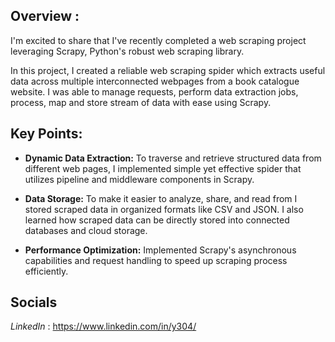 ## Overview : 

I'm excited to share that I've recently completed a web scraping project leveraging Scrapy, Python's robust web scraping library.

In this project, I created a reliable web scraping spider which extracts useful data across multiple interconnected webpages from a book catalogue website. I was able to manage requests, perform data extraction jobs, process, map and store stream of data with ease using Scrapy.


## Key Points:

- **Dynamic Data Extraction:** To traverse and retrieve structured data from different web pages, I implemented simple yet effective spider that utilizes pipeline and middleware components in Scrapy.
  
- **Data Storage:** To make it easier to analyze, share, and read from I stored scraped data in organized formats like CSV and JSON. I also learned how scraped data can be directly stored into connected databases and cloud storage.
  
- **Performance Optimization:** Implemented Scrapy's asynchronous capabilities and request handling to speed up scraping process efficiently.


## Socials
_LinkedIn_ : https://www.linkedin.com/in/y304/
